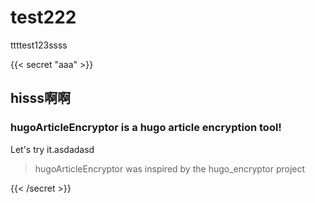 # test222


ttttest123ssss

<!--more-->

{{< secret "aaa" >}}

## hisss啊啊

### hugoArticleEncryptor is a hugo article encryption tool!

Let's try it.asdadasd

> hugoArticleEncryptor was inspired by the hugo_encryptor project

{{< /secret >}}
